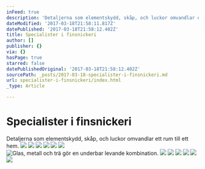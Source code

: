 ```yaml
---
inFeed: true
description: 'Detaljerna som elementskydd, skåp, och luckor omvandlar ett rum till ett hem. '
dateModified: '2017-03-18T21:58:11.817Z'
datePublished: '2017-03-18T21:58:12.402Z'
title: Specialister i finsnickeri
author: []
publisher: {}
via: {}
hasPage: true
starred: false
datePublishedOriginal: '2017-03-18T21:58:12.402Z'
sourcePath: _posts/2017-03-18-specialister-i-finsnickeri.md
url: specialister-i-finsnickeri/index.html
_type: Article

---
```

# Specialister i finsnickeri

Detaljerna som elementskydd, skåp, och luckor omvandlar ett rum till ett hem. ![](https://the-grid-user-content.s3-us-west-2.amazonaws.com/b2486b08-c71c-40a0-b537-dc0b16783991.jpg)
![](https://the-grid-user-content.s3-us-west-2.amazonaws.com/96559978-eddc-4f3b-ae45-0759d2312923.jpg)
![](https://the-grid-user-content.s3-us-west-2.amazonaws.com/7af46859-dcd7-46fd-ac3d-c9905e342279.jpg)
![](https://the-grid-user-content.s3-us-west-2.amazonaws.com/faa5e685-2fa2-486a-81f2-a614fe8b5bf4.jpg)
![](https://the-grid-user-content.s3-us-west-2.amazonaws.com/bce1cccf-b6b7-4b61-8c48-f3f3aa47cf55.jpg)
![](https://the-grid-user-content.s3-us-west-2.amazonaws.com/447e4795-5619-4bf8-9f2c-754ced19e576.jpg)
![Glas, metall och trä gör en underbar levande kombination.](https://the-grid-user-content.s3-us-west-2.amazonaws.com/95b3f1d2-3a8d-4898-9f9b-5c9b5de3dcc8.jpg)
![](https://the-grid-user-content.s3-us-west-2.amazonaws.com/70103a8e-8f74-40c0-aa70-6e10573d7a62.jpg)
![](https://the-grid-user-content.s3-us-west-2.amazonaws.com/742c1079-ff20-4ce5-9eda-efbec1ed43a3.jpg)
![](https://the-grid-user-content.s3-us-west-2.amazonaws.com/5aaea835-0d27-4659-abd5-fab4a07dfc3a.jpg)
![](https://the-grid-user-content.s3-us-west-2.amazonaws.com/e9661d30-8691-4598-a70c-90c81f618d29.jpg)
![](https://the-grid-user-content.s3-us-west-2.amazonaws.com/847f0fb0-a893-47ec-8add-f28bf0b4a030.jpg)
![](https://the-grid-user-content.s3-us-west-2.amazonaws.com/49d72410-af87-4470-a9bf-f061e2a77a97.jpg)